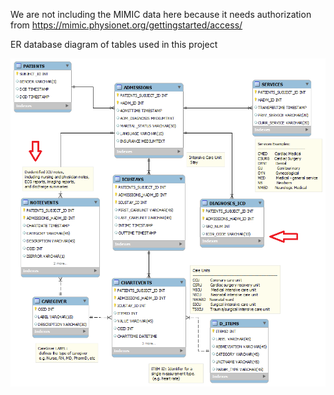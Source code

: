We are not including the MIMIC data here because it needs authorization from   https://mimic.physionet.org/gettingstarted/access/   


ER database diagram of tables used in this project


![database diagram of tables used in this project](MIMICERdiagram.png)

